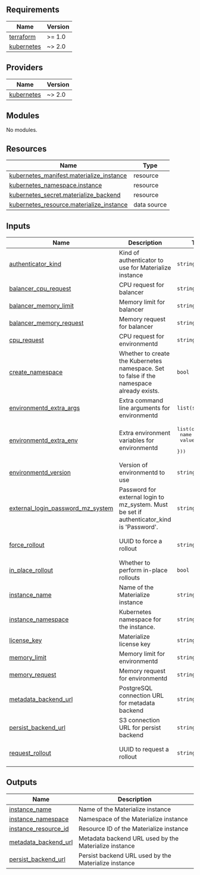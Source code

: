 ## Requirements

| Name | Version |
|------|---------|
| <a name="requirement_terraform"></a> [terraform](#requirement\_terraform) | >= 1.0 |
| <a name="requirement_kubernetes"></a> [kubernetes](#requirement\_kubernetes) | ~> 2.0 |

## Providers

| Name | Version |
|------|---------|
| <a name="provider_kubernetes"></a> [kubernetes](#provider\_kubernetes) | ~> 2.0 |

## Modules

No modules.

## Resources

| Name | Type |
|------|------|
| [kubernetes_manifest.materialize_instance](https://registry.terraform.io/providers/hashicorp/kubernetes/latest/docs/resources/manifest) | resource |
| [kubernetes_namespace.instance](https://registry.terraform.io/providers/hashicorp/kubernetes/latest/docs/resources/namespace) | resource |
| [kubernetes_secret.materialize_backend](https://registry.terraform.io/providers/hashicorp/kubernetes/latest/docs/resources/secret) | resource |
| [kubernetes_resource.materialize_instance](https://registry.terraform.io/providers/hashicorp/kubernetes/latest/docs/data-sources/resource) | data source |

## Inputs

| Name | Description | Type | Default | Required |
|------|-------------|------|---------|:--------:|
| <a name="input_authenticator_kind"></a> [authenticator\_kind](#input\_authenticator\_kind) | Kind of authenticator to use for Materialize instance | `string` | `"None"` | no |
| <a name="input_balancer_cpu_request"></a> [balancer\_cpu\_request](#input\_balancer\_cpu\_request) | CPU request for balancer | `string` | `"100m"` | no |
| <a name="input_balancer_memory_limit"></a> [balancer\_memory\_limit](#input\_balancer\_memory\_limit) | Memory limit for balancer | `string` | `"256Mi"` | no |
| <a name="input_balancer_memory_request"></a> [balancer\_memory\_request](#input\_balancer\_memory\_request) | Memory request for balancer | `string` | `"256Mi"` | no |
| <a name="input_cpu_request"></a> [cpu\_request](#input\_cpu\_request) | CPU request for environmentd | `string` | `"1"` | no |
| <a name="input_create_namespace"></a> [create\_namespace](#input\_create\_namespace) | Whether to create the Kubernetes namespace. Set to false if the namespace already exists. | `bool` | `true` | no |
| <a name="input_environmentd_extra_args"></a> [environmentd\_extra\_args](#input\_environmentd\_extra\_args) | Extra command line arguments for environmentd | `list(string)` | `[]` | no |
| <a name="input_environmentd_extra_env"></a> [environmentd\_extra\_env](#input\_environmentd\_extra\_env) | Extra environment variables for environmentd | <pre>list(object({<br/>    name  = string<br/>    value = string<br/>  }))</pre> | `[]` | no |
| <a name="input_environmentd_version"></a> [environmentd\_version](#input\_environmentd\_version) | Version of environmentd to use | `string` | `"v0.130.13"` | no |
| <a name="input_external_login_password_mz_system"></a> [external\_login\_password\_mz\_system](#input\_external\_login\_password\_mz\_system) | Password for external login to mz\_system. Must be set if authenticator\_kind is 'Password'. | `string` | `null` | no |
| <a name="input_force_rollout"></a> [force\_rollout](#input\_force\_rollout) | UUID to force a rollout | `string` | `"00000000-0000-0000-0000-000000000001"` | no |
| <a name="input_in_place_rollout"></a> [in\_place\_rollout](#input\_in\_place\_rollout) | Whether to perform in-place rollouts | `bool` | `true` | no |
| <a name="input_instance_name"></a> [instance\_name](#input\_instance\_name) | Name of the Materialize instance | `string` | n/a | yes |
| <a name="input_instance_namespace"></a> [instance\_namespace](#input\_instance\_namespace) | Kubernetes namespace for the instance. | `string` | n/a | yes |
| <a name="input_license_key"></a> [license\_key](#input\_license\_key) | Materialize license key | `string` | `null` | no |
| <a name="input_memory_limit"></a> [memory\_limit](#input\_memory\_limit) | Memory limit for environmentd | `string` | `"1Gi"` | no |
| <a name="input_memory_request"></a> [memory\_request](#input\_memory\_request) | Memory request for environmentd | `string` | `"1Gi"` | no |
| <a name="input_metadata_backend_url"></a> [metadata\_backend\_url](#input\_metadata\_backend\_url) | PostgreSQL connection URL for metadata backend | `string` | n/a | yes |
| <a name="input_persist_backend_url"></a> [persist\_backend\_url](#input\_persist\_backend\_url) | S3 connection URL for persist backend | `string` | n/a | yes |
| <a name="input_request_rollout"></a> [request\_rollout](#input\_request\_rollout) | UUID to request a rollout | `string` | `"00000000-0000-0000-0000-000000000001"` | no |

## Outputs

| Name | Description |
|------|-------------|
| <a name="output_instance_name"></a> [instance\_name](#output\_instance\_name) | Name of the Materialize instance |
| <a name="output_instance_namespace"></a> [instance\_namespace](#output\_instance\_namespace) | Namespace of the Materialize instance |
| <a name="output_instance_resource_id"></a> [instance\_resource\_id](#output\_instance\_resource\_id) | Resource ID of the Materialize instance |
| <a name="output_metadata_backend_url"></a> [metadata\_backend\_url](#output\_metadata\_backend\_url) | Metadata backend URL used by the Materialize instance |
| <a name="output_persist_backend_url"></a> [persist\_backend\_url](#output\_persist\_backend\_url) | Persist backend URL used by the Materialize instance |
